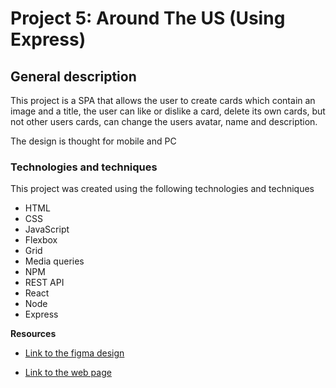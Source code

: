 # Project 5: Around The US (Using Express)

## General description

This project is a SPA that allows the user to create cards which contain an image and a title, the user can like or dislike a card, delete its own cards, but not other users cards, can change the users avatar, name and description.

The design is thought for mobile and PC

### Technologies and techniques

This project was created using the following technologies and techniques

- HTML
- CSS
- JavaScript
- Flexbox
- Grid
- Media queries
- NPM
- REST API
- React
- Node
- Express

**Resources**

- [Link to the figma design](https://www.figma.com/file/LDMgqWesKpQkIwhOfEBuTS/WEB%2C-Sprint-5%3A-Around-The-U.S.-%7C-desktop-%2B-mobile?node-id=0%3A1)

- [Link to the web page](https://around.traveling.com.ar)
